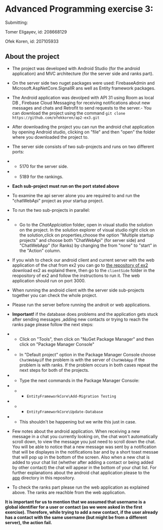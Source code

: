 
# Advanced Programming exercise 3:
Submitting:

Tomer Eligayev, id: 208668129

Ofek Koren, id: 207105933

## **About the project**	
- The project was developed with Android Studio (for the android application) and MVC architecture (for the server side and ranks part).
- On the server side two nuget packages were used: FirebaseAdmin and Microsoft.AspNetCore.SignalIR ans well as Entity framework packages.
- The Android application was devolped with API 31 using Room as local DB , Firebase Cloud Messaging for receiving notifications about new messages and chats and Retrofit to send requests to the server.- You can download the project using the command `git clone https://github.com/ofekkoren/ap2-ex3.git`
- After downloading the project you can run the android chat application by opening Android studio, clicking on "file" and then "open" the folder where you downloaded the project to.
- The server side consists of two sub-projects and runs on two different ports:
-  - 5170 for the server side.
-  - 5189 for the rankings.
- **Each sub-project must run on the port stated above**
-  To examine the api server alone you are required to and run the "chatWebApi" project as your startup project. 

-  To run the two sub-projects in parallel:
-   - Go to the *ChatApplciation* folder, open in visual studio the solution on the project. In the solution explorer of visual studio right click on the solution,click on properties,choose the option "Multiple startup projects" and choose both "ChatWebApi" (for server side) and "ChatWebApp" (for Ranks) by changing the from "none" to "start" in the "Action" column.
- If you wish to check our android client and current server with the web application of the chat from ex2 you can go to [the repository of ex2](https://github.com/TOMER-77/AP2-EX2) download ex2 as explaind there, then go to the `clientSide` folder in the reopository of ex2 and follow the instructions to run it. The web application should run on port 3000.
- When running the android client with the server side sub-projects together you can check the whole project. 
- Please run the server before running the androit or web applications.
- **Important!** if the database does problems and the application gets stuck after sending messages ,adding new contacts or trying to reach the ranks page please follow the next steps:
- - Click on "Tools", then click on "NuGet Package Manager" and then click on "Package Manager Console"
- - In "Default project" option in the Package Manager Console choose `ChatWebApi`if the problem is with the server of `ChatWebApp` if the problem is with ranks. If the problem occurs in both cases repeat the next steps for both of the projects.
- - Type the next commands in the Package Manager Console:
- - - `EntityFrameworkCore\Add-Migration Testing` 
- - - `EntityFrameworkCore\Update-Database`
- - This shouldn't be happening but we write this just in case.
- Few notes about the android application. When receiving a new message in a chat you currently looking on, the chat won't automatically scroll down, to view the message you just need to scroll down the chat. You will be able to notice that a new message was sent by a notification that will be displayes in the notifications bar and by a short toast messae that will pop up in the bottom of the screen. Also when a new chat is added to your chat list (whether after adding a contact or being added by other contact) the chat will appear in the bottom of your chat list. For further explanations about the android chat application please to the [app](https://github.com/ofekkoren/ap2-ex3/tree/main/app) directory in this repository.
- To check the ranks part please run the web application as explained above. The ranks are reachble from the web application.

**It is important for us to mention that we assumed that username is a global identifier for a user or contact (as we were asked in the first exercise). Therefore, while trying to add a new contact, if the user already has a contact with the same username (but might be from a different server), the action fail.**

